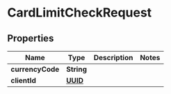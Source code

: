
# CardLimitCheckRequest

## Properties
Name | Type | Description | Notes
------------ | ------------- | ------------- | -------------
**currencyCode** | **String** |  | 
**clientId** | [**UUID**](UUID.md) |  | 



